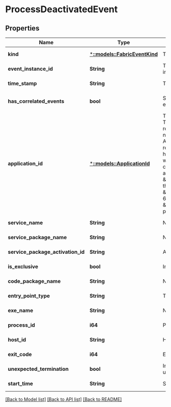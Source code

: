 # ProcessDeactivatedEvent

## Properties
Name | Type | Description | Notes
------------ | ------------- | ------------- | -------------
**kind** | [***::models::FabricEventKind**](FabricEventKind.md) | The kind of FabricEvent. | [default to null]
**event_instance_id** | **String** | The identifier for the FabricEvent instance. | [default to null]
**time_stamp** | **String** | The time event was logged. | [default to null]
**has_correlated_events** | **bool** | Shows there is existing related events available. | [optional] [default to null]
**application_id** | [***::models::ApplicationId**](ApplicationId.md) | The identity of the application. This is an encoded representation of the application name. This is used in the REST APIs to identify the application resource. Starting in version 6.0, hierarchical names are delimited with the \&quot;\\~\&quot; character. For example, if the application name is \&quot;fabric:/myapp/app1\&quot;, the application identity would be \&quot;myapp\\~app1\&quot; in 6.0+ and \&quot;myapp/app1\&quot; in previous versions. | [default to null]
**service_name** | **String** | Name of Service. | [default to null]
**service_package_name** | **String** | Name of Service package. | [default to null]
**service_package_activation_id** | **String** | Activation Id of Service package. | [default to null]
**is_exclusive** | **bool** | Indicates IsExclusive flag. | [default to null]
**code_package_name** | **String** | Name of Code package. | [default to null]
**entry_point_type** | **String** | Type of EntryPoint. | [default to null]
**exe_name** | **String** | Name of executable. | [default to null]
**process_id** | **i64** | Process Id. | [default to null]
**host_id** | **String** | Host Id. | [default to null]
**exit_code** | **i64** | Exit code of process. | [default to null]
**unexpected_termination** | **bool** | Indicates if termination is unexpected. | [default to null]
**start_time** | **String** | Start time of process. | [default to null]

[[Back to Model list]](../README.md#documentation-for-models) [[Back to API list]](../README.md#documentation-for-api-endpoints) [[Back to README]](../README.md)


